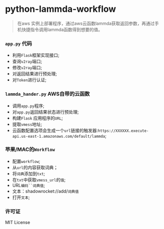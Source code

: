 # python-lammda-workflow
> 在aws 实例上部署程序，通过aws云函数lammda获取返回参数，再通过手机快捷指令调用lammda函数得到想要的值。

### `app.py` 代码

+ 利用`Flask`框架实现接口;
+ 查询`v2ray`端口;
+ 修改`v2ray`端口;
+ 对返回结果进行预处理;
+ 对`Token`进行认证;


### `lammda_hander.py` AWS自带的云函数

+ 调用`app.py`程序;
+ 对`app.py`返回结果状态进行预处理;
+ 构建`Flask` 应用程序的`URL`;
+ 提取`vmess`地址;
+ 云函数配置选项会生成一个`url`链接的触发器:`https://XXXXXX.execute-api.us-east-1.amazonaws.com/default/lammda`;

### 苹果/MAC的`Workflow`
+ 配置`workflow`;
+ 从`url`的内容获取词典；
+ 将`词典`添加到`txt`;
+ 在`txt`中获取`vmess_url`的`值`;
+ URL`编码``词典值`;
+ 文本：shadowrocket://add/`词典值`
+ 打开`文本`;

### 许可证

MIT License